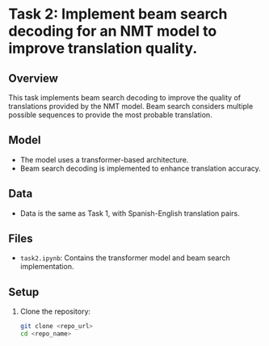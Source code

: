 # Task 2: Implement beam search decoding for an NMT model to improve translation quality.

## Overview
This task implements beam search decoding to improve the quality of translations provided by the NMT model. Beam search considers multiple possible sequences to provide the most probable translation.

## Model
- The model uses a transformer-based architecture.
- Beam search decoding is implemented to enhance translation accuracy.

## Data
- Data is the same as Task 1, with Spanish-English translation pairs.

## Files
- `task2.ipynb`: Contains the transformer model and beam search implementation.

## Setup
1. Clone the repository:
   ```bash
   git clone <repo_url>
   cd <repo_name>